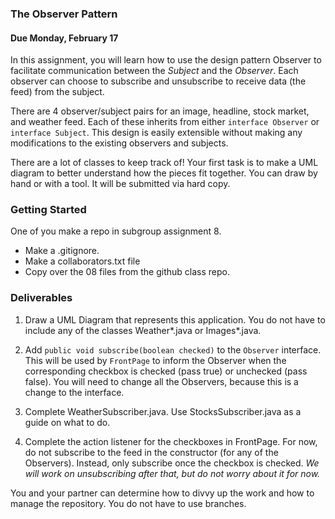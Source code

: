 ### The Observer Pattern

#### Due Monday, February 17

In this assignment, you will learn how to use the design pattern Observer to facilitate communication between the _Subject_ and the _Observer_. Each observer can choose to subscribe and unsubscribe to receive data (the feed) from the subject. 

There are 4 observer/subject pairs for an image, headline, stock market, and weather feed. Each of these inherits from either `interface Observer` or `interface Subject`. This design is easily extensible without making any modifications to the existing observers and subjects.

There are a lot of classes to keep track of! Your first task is to make a UML diagram to better understand how the pieces fit together. You can draw by hand or with a tool. It will be submitted via hard copy.

### Getting Started

One of you make a repo in subgroup assignment 8.

- Make a .gitignore.
- Make a collaborators.txt file
- Copy over the 08 files from the github class repo.

### Deliverables

1. Draw a UML Diagram that represents this application. You do not have to include any of the classes Weather\*.java or Images\*.java.
   
1. Add `public void subscribe(boolean checked)` to the `Observer` interface. This will be used by `FrontPage` to inform the Observer when the corresponding checkbox is checked (pass true) or unchecked (pass false). You will need to change all the Observers, because this is a change to the interface.

1. Complete WeatherSubscriber.java. Use StocksSubscriber.java as a guide on what to do.

1. Complete the action listener for the checkboxes in FrontPage. For now, do not subscribe to the feed in the constructor (for any of the Observers). Instead, only subscribe once the checkbox is checked. _We will work on unsubscribing after that, but do not worry about it for now._

You and your partner can determine how to divvy up the work and how to manage the repository. You do not have to use branches.

 





